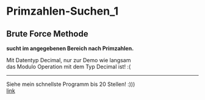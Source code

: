 ﻿# Primzahlen-Suchen_1
## Brute Force Methode

**sucht im angegebenen Bereich nach Primzahlen.**

Mit Datentyp Decimal, nur zur Demo wie langsam   
das Modulo Operation mit dem Typ Decimal ist! :(

---

Siehe mein schnellste Programm bis 20 Stellen! :)))   
[link](https://github.com/sauternic/Primzahlen-Suchen_3)
